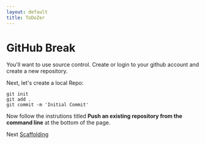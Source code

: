 ```yaml
---
layout: default
title: ToDoZer
---
```


# GitHub Break

You'll want to use source control. Create or login to your github account and create a new repository.

Next, let's create a local Repo:

    git init
    git add .
    git commit -m 'Initial Commit'

Now follow the instrutions titled **Push an existing repository from the command line** at the bottom of the page.

Next [Scaffolding](scaffolding.html)

